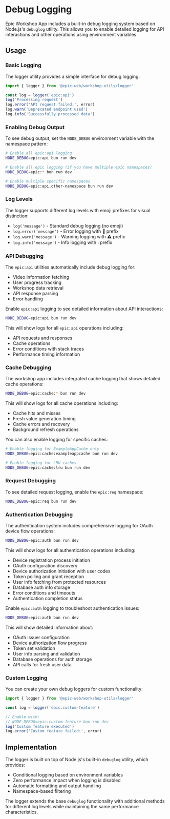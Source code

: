 # Debug Logging

Epic Workshop App includes a built-in debug logging system based on Node.js's
`debuglog` utility. This allows you to enable detailed logging for API
interactions and other operations using environment variables.

## Usage

### Basic Logging

The logger utility provides a simple interface for debug logging:

```typescript
import { logger } from '@epic-web/workshop-utils/logger'

const log = logger('epic:api')
log('Processing request')
log.error('API request failed:', error)
log.warn('Deprecated endpoint used')
log.info('Successfully processed data')
```

### Enabling Debug Output

To see debug output, set the `NODE_DEBUG` environment variable with the
namespace pattern:

```bash
# Enable all epic:api logging
NODE_DEBUG=epic:api bun run dev

# Enable all epic logging (if you have multiple epic namespaces)
NODE_DEBUG=epic:* bun run dev

# Enable multiple specific namespaces
NODE_DEBUG=epic:api,other-namespace bun run dev
```

### Log Levels

The logger supports different log levels with emoji prefixes for visual
distinction:

- `log('message')` - Standard debug logging (no emoji)
- `log.error('message')` - Error logging with 🚨 prefix
- `log.warn('message')` - Warning logging with ⚠️ prefix
- `log.info('message')` - Info logging with ℹ️ prefix

### API Debugging

The `epic:api` utilities automatically include debug logging for:

- Video information fetching
- User progress tracking
- Workshop data retrieval
- API response parsing
- Error handling

Enable `epic:api` logging to see detailed information about API interactions:

```bash
NODE_DEBUG=epic:api bun run dev
```

This will show logs for all `epic:api` operations including:

- API requests and responses
- Cache operations
- Error conditions with stack traces
- Performance timing information

### Cache Debugging

The workshop app includes integrated cache logging that shows detailed cache
operations:

```bash
NODE_DEBUG=epic:cache:* bun run dev
```

This will show logs for all cache operations including:

- Cache hits and misses
- Fresh value generation timing
- Cache errors and recovery
- Background refresh operations

You can also enable logging for specific caches:

```bash
# Enable logging for ExampleAppCache only
NODE_DEBUG=epic:cache:exampleappcache bun run dev

# Enable logging for LRU caches
NODE_DEBUG=epic:cache:lru bun run dev
```

### Request Debugging

To see detailed request logging, enable the `epic:req` namespace:

```bash
NODE_DEBUG=epic:req bun run dev
```

### Authentication Debugging

The authentication system includes comprehensive logging for OAuth device flow
operations:

```bash
NODE_DEBUG=epic:auth bun run dev
```

This will show logs for all authentication operations including:

- Device registration process initiation
- OAuth configuration discovery
- Device authorization initiation with user codes
- Token polling and grant reception
- User info fetching from protected resources
- Database auth info storage
- Error conditions and timeouts
- Authentication completion status

Enable `epic:auth` logging to troubleshoot authentication issues:

```bash
NODE_DEBUG=epic:auth bun run dev
```

This will show detailed information about:

- OAuth issuer configuration
- Device authorization flow progress
- Token set validation
- User info parsing and validation
- Database operations for auth storage
- API calls for fresh user data

### Custom Logging

You can create your own debug loggers for custom functionality:

```typescript
import { logger } from '@epic-web/workshop-utils/logger'

const log = logger('epic:custom-feature')

// Enable with:
// NODE_DEBUG=epic:custom-feature bun run dev
log('Custom feature executed')
log.error('Custom feature failed:', error)
```

## Implementation

The logger is built on top of Node.js's built-in `debuglog` utility, which
provides:

- Conditional logging based on environment variables
- Zero performance impact when logging is disabled
- Automatic formatting and output handling
- Namespace-based filtering

The logger extends the base `debuglog` functionality with additional methods for
different log levels while maintaining the same performance characteristics.
